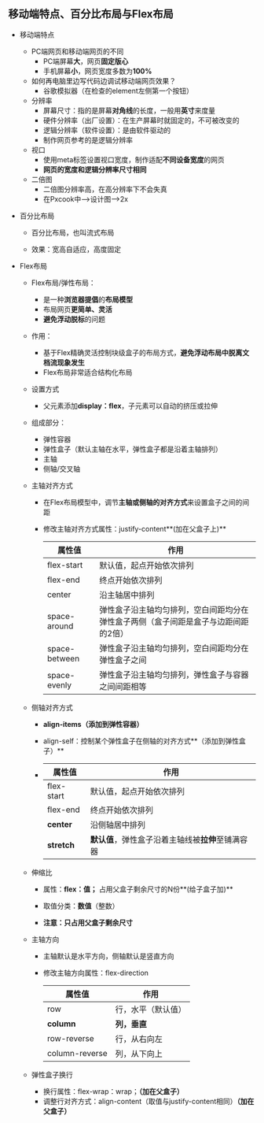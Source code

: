 ## 移动端特点、百分比布局与Flex布局

- 移动端特点
  - PC端网页和移动端网页的不同
    - PC端屏幕**大**，网页**固定版心**
    - 手机屏幕**小**，网页宽度多数为**100%**
  - 如何再电脑里边写代码边调试移动端网页效果？
    - 谷歌模拟器（在检查的element左侧第一个按钮）
  - 分辨率
    - 屏幕尺寸：指的是屏幕**对角线**的长度，一般用**英寸**来度量
    - 硬件分辨率（出厂设置）：在生产屏幕时就固定的，不可被改变的
    - 逻辑分辨率（软件设置）：是由软件驱动的
    - 制作网页参考的是逻辑分辨率
  - 视口
    - 使用meta标签设置视口宽度，制作适配**不同设备宽度**的网页
    - **网页的宽度和逻辑分辨率尺寸相同**
  - 二倍图
    - 二倍图分辨率高，在高分辨率下不会失真
    - 在Pxcook中-->设计图-->2x

- 百分比布局

  - 百分比布局，也叫流式布局

  - 效果：宽高自适应，高度固定

    

- Flex布局

  - Flex布局/弹性布局：

    - 是一种**浏览器提倡**的**布局模型**
    - 布局网页**更简单、灵活**
    - **避免浮动脱标**的问题

  - 作用：

    - 基于Flex精确灵活控制块级盒子的布局方式，**避免浮动布局中脱离文档流现象发生**
    - Flex布局非常适合结构化布局

  - 设置方式

    - 父元素添加**display：flex**，子元素可以自动的挤压或拉伸

  - 组成部分：

    - 弹性容器
    - 弹性盒子（默认主轴在水平，弹性盒子都是沿着主轴排列）
    - 主轴
    - 侧轴/交叉轴

  - 主轴对齐方式

    - 在Flex布局模型中，调节**主轴或侧轴的对齐方式**来设置盒子之间的间距

    - 修改主轴对齐方式属性：justify-content**(加在父盒子上)**

      | 属性值        | 作用                                                         |
      | ------------- | ------------------------------------------------------------ |
      | flex-start    | 默认值，起点开始依次排列                                     |
      | flex-end      | 终点开始依次排列                                             |
      | center        | 沿主轴居中排列                                               |
      | space-around  | 弹性盒子沿主轴均匀排列，空白间距均分在弹性盒子两侧（盒子间距是盒子与边距间距的2倍） |
      | space-between | 弹性盒子沿主轴均匀排列，空白间距均分在弹性盒子之间           |
      | space-evenly  | 弹性盒子沿主轴均匀排列，弹性盒子与容器之间间距相等           |

  - 侧轴对齐方式

    - **align-items（添加到弹性容器）**

    - align-self：控制某个弹性盒子在侧轴的对齐方式**（添加到弹性盒子）**

    - | 属性值      | **作用**                                           |
      | ----------- | -------------------------------------------------- |
      | flex-start  | 默认值，起点开始依次排列                           |
      | flex-end    | 终点开始依次排列                                   |
      | **center**  | 沿侧轴居中排列                                     |
      | **stretch** | **默认值**，弹性盒子沿着主轴线被**拉伸**至铺满容器 |

  - 伸缩比

    - 属性：**flex：值；**           占用父盒子剩余尺寸的N份**(给子盒子加)**

    - 取值分类：**数值**（整数）

    - **注意：只占用父盒子剩余尺寸**

      

  - 主轴方向

    - 主轴默认是水平方向，侧轴默认是竖直方向

    - 修改主轴方向属性：flex-direction

      | 属性值         | 作用               |
      | -------------- | ------------------ |
      | row            | 行，水平（默认值） |
      | **column**     | **列，垂直**       |
      | row-reverse    | 行，从右向左       |
      | column-reverse | 列，从下向上       |

      

  - 弹性盒子换行

    - 换行属性：flex-wrap：wrap；**（加在父盒子）**
    - 调整行对齐方式：align-content（取值与justify-content相同）**（加在父盒子）**

  

